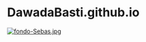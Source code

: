 # DawadaBasti.github.io
[![fondo-Sebas.jpg](https://i.postimg.cc/Jzv7f13f/fondo-Sebas.jpg)](https://postimg.cc/RW1zfxDd)
